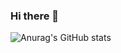 ### Hi there 👋


![Anurag's GitHub stats](https://github-readme-stats.vercel.app/api?username=MedinaFerhatovic&show_icons=true&theme=radical)
<!--
**MedinaFerhatovic/MedinaFerhatovic** is a ✨ _special_ ✨ repository because its `README.md` (this file) appears on your GitHub profile.

Here are some ideas to get you started:

- 🔭 I’m currently working on ...
- 🌱 I’m currently learning ...
- 👯 I’m looking to collaborate on ...
- 🤔 I’m looking for help with ...
- 💬 Ask me about ...
- 📫 How to reach me: ...
- 😄 Pronouns: ...
- ⚡ Fun fact: ...
-->
